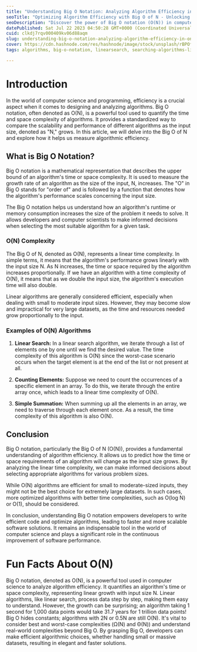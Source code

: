 ```yaml
---
title: "Understanding Big O Notation: Analyzing Algorithm Efficiency in O(N)"
seoTitle: "Optimizing Algorithm Efficiency with Big O of N - Unlocking the Magic"
seoDescription: "Discover the power of Big O notation (O(N)) in computer science! Learn how it quantifies algorithm efficiency and unlocks linear growth. Explore fun facts a"
datePublished: Sat Jul 22 2023 04:50:28 GMT+0000 (Coordinated Universal Time)
cuid: clkdj7rqv000409kv06d88aqm
slug: understanding-big-o-notation-analyzing-algorithm-efficiency-in-on
cover: https://cdn.hashnode.com/res/hashnode/image/stock/unsplash/rBPOfVqROzY/upload/53cf614aed0f1911964fcf3205c2197c.jpeg
tags: algorithms, big-o-notation, linearsearch, searching-algorithms-linear-search-binary-search-interpolation-search-hash-tables-data-structures-algorithms-python-programming-computer-science-problem-solving, bigo-algorithmefficiency-timecomplexity-asymptoticanalysis-datastructures-codinginterviews-performanceanalysis-computerscience-programminglanguages-softwareengineering-efficientalgorithms-complexitytheory-algorithmdesign

---
```


# Introduction

In the world of computer science and programming, efficiency is a crucial aspect when it comes to designing and analyzing algorithms. Big O notation, often denoted as O(N), is a powerful tool used to quantify the time and space complexity of algorithms. It provides a standardized way to compare the scalability and performance of different algorithms as the input size, denoted as "N," grows. In this article, we will delve into the Big O of N and explore how it helps us measure algorithmic efficiency.

## What is Big O Notation?

Big O notation is a mathematical representation that describes the upper bound of an algorithm's time or space complexity. It is used to measure the growth rate of an algorithm as the size of the input, N, increases. The "O" in Big O stands for "order of" and is followed by a function that denotes how the algorithm's performance scales concerning the input size.

The Big O notation helps us understand how an algorithm's runtime or memory consumption increases the size of the problem it needs to solve. It allows developers and computer scientists to make informed decisions when selecting the most suitable algorithm for a given task.

### O(N) Complexity

The Big O of N, denoted as O(N), represents a linear time complexity. In simple terms, it means that the algorithm's performance grows linearly with the input size N. As N increases, the time or space required by the algorithm increases proportionally. If we have an algorithm with a time complexity of O(N), it means that as we double the input size, the algorithm's execution time will also double.

Linear algorithms are generally considered efficient, especially when dealing with small to moderate input sizes. However, they may become slow and impractical for very large datasets, as the time and resources needed grow proportionally to the input.

### Examples of O(N) Algorithms

1. **Linear Search:** In a linear search algorithm, we iterate through a list of elements one by one until we find the desired value. The time complexity of this algorithm is O(N) since the worst-case scenario occurs when the target element is at the end of the list or not present at all.
    
2. **Counting Elements:** Suppose we need to count the occurrences of a specific element in an array. To do this, we iterate through the entire array once, which leads to a linear time complexity of O(N).
    
3. **Simple Summation:** When summing up all the elements in an array, we need to traverse through each element once. As a result, the time complexity of this algorithm is also O(N).
    

## Conclusion

Big O notation, particularly the Big O of N (O(N)), provides a fundamental understanding of algorithm efficiency. It allows us to predict how the time or space requirements of an algorithm will change as the input size grows. By analyzing the linear time complexity, we can make informed decisions about selecting appropriate algorithms for various problem sizes.

While O(N) algorithms are efficient for small to moderate-sized inputs, they might not be the best choice for extremely large datasets. In such cases, more optimized algorithms with better time complexities, such as O(log N) or O(1), should be considered.

In conclusion, understanding Big O notation empowers developers to write efficient code and optimize algorithms, leading to faster and more scalable software solutions. It remains an indispensable tool in the world of computer science and plays a significant role in the continuous improvement of software performance.

# Fun Facts About O(N)

Big O notation, denoted as O(N), is a powerful tool used in computer science to analyze algorithm efficiency. It quantifies an algorithm's time or space complexity, representing linear growth with input size N. Linear algorithms, like linear search, process data step by step, making them easy to understand. However, the growth can be surprising; an algorithm taking 1 second for 1,000 data points would take 31.7 years for 1 trillion data points! Big O hides constants; algorithms with 2N or 0.5N are still O(N). It's vital to consider best and worst-case complexities (Ω(N) and Θ(N)) and understand real-world complexities beyond Big O. By grasping Big O, developers can make efficient algorithmic choices, whether handling small or massive datasets, resulting in elegant and faster solutions.